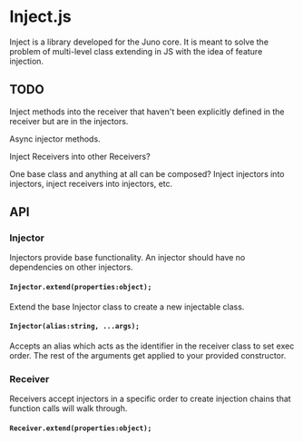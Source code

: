# Inject.js

Inject is a library developed for the Juno core. It is meant to solve the problem of multi-level class extending in JS with the idea of feature injection.

## TODO

Inject methods into the receiver that haven't been explicitly defined in the receiver but are in the injectors.

Async injector methods.

Inject Receivers into other Receivers?

One base class and anything at all can be composed? Inject injectors into injectors, inject receivers into injectors, etc.

## API

### Injector

Injectors provide base functionality. An injector should have no dependencies on other injectors.

#### `Injector.extend(properties:object);`

Extend the base Injector class to create a new injectable class.

#### `Injector(alias:string, ...args);`

Accepts an alias which acts as the identifier in the receiver class to set exec order. The rest of the arguments get applied to your provided constructor.

### Receiver

Receivers accept injectors in a specific order to create injection chains that function calls will walk through.

#### `Receiver.extend(properties:object);`